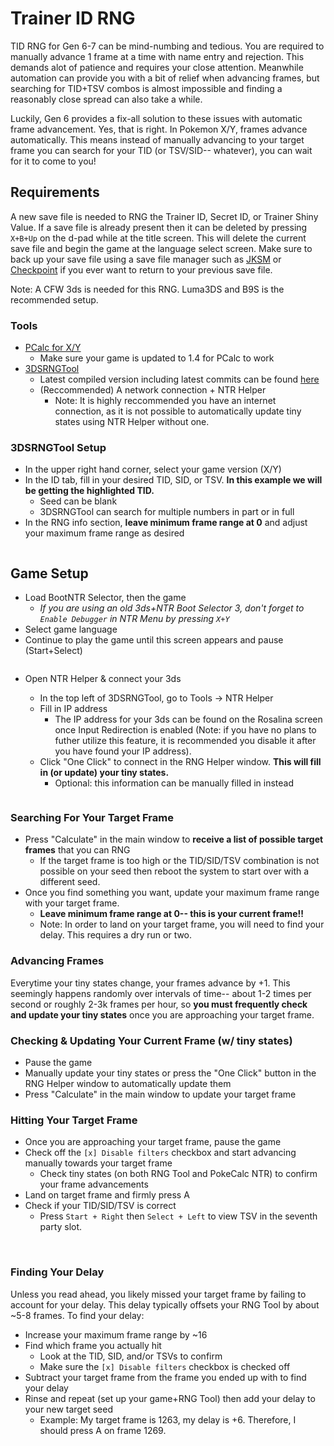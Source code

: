 # Trainer ID RNG
TID RNG for Gen 6-7 can be mind-numbing and tedious. You are required to manually advance 1 frame at a time with name entry and rejection. This demands alot of patience and requires your close attention. Meanwhile automation can provide you with a bit of relief when advancing frames, but searching for TID+TSV combos is almost impossible and finding a reasonably close spread can also take a while.

Luckily, Gen 6 provides a fix-all solution to these issues with automatic frame advancement. Yes, that is right. In Pokemon X/Y, frames advance automatically. This means instead of manually advancing to your target frame you can search for your TID (or TSV/SID-- whatever), you can wait for it to come to you!

## Requirements
A new save file is needed to RNG the Trainer ID, Secret ID, or Trainer Shiny Value. If a save file is already present then it can be deleted by pressing `X+B+Up` on the d-pad while at the title screen. This will delete the current save file and begin the game at the language select screen. Make sure to back up your save file using a save file manager such as [JKSM](https://github.com/J-D-K/JKSM) or [Checkpoint](https://github.com/BernardoGiordano/Checkpoint) if you ever want to return to your previous save file.

Note: A CFW 3ds is needed for this RNG. Luma3DS and B9S is the recommended setup.


### Tools
- [PCalc for X/Y](https://pokemonrng.com/downloads/pcalc/xy)
    - Make sure your game is updated to 1.4 for PCalc to work
- [3DSRNGTool](https://github.com/wwwwwwzx/3DSRNGTool/releases)
    - Latest compiled version including latest commits can be found [here](https://ci.appveyor.com/project/wwwwwwzx/3dsrngtool/build/artifacts)
    - (Reccommended) A network connection + NTR Helper
      - Note: It is highly reccommended you have an internet connection, as it is not possible to automatically update tiny states using NTR Helper without one.


### 3DSRNGTool Setup
- In the upper right hand corner, select your game version (X/Y)
- In the ID tab, fill in your desired TID, SID, or TSV. **In this example we will be getting the highlighted TID.**
    - Seed can be blank
    - 3DSRNGTool can search for multiple numbers in part or in full
- In the RNG info section, **leave minimum frame range at 0** and adjust your maximum frame range as desired

![]()

## Game Setup
- Load BootNTR Selector, then the game
  - *If you are using an old 3ds+NTR Boot Selector 3, don't forget to `Enable Debugger` in NTR Menu by pressing `X+Y`*
- Select game language
- Continue to play the game until this screen appears and pause (Start+Select)

![]()

- Open NTR Helper & connect your 3ds
  - In the top left of 3DSRNGTool, go to Tools -> NTR Helper
  - Fill in IP address
    - The IP address for your 3ds can be found on the Rosalina screen once Input Redirection is enabled (Note: if you have no plans to futher utilize this feature, it is recommended you disable it after you have found your IP address).
  - Click "One Click" to connect in the RNG Helper window. **This will fill in (or update) your tiny states.**
    - Optional: this information can be manually filled in instead

  ![]()

### Searching For Your Target Frame
- Press "Calculate" in the main window to **receive a list of possible target frames** that you can RNG
  - If the target frame is too high or the TID/SID/TSV combination is not possible on your seed then reboot the system to start over with a different seed.
- Once you find something you want, update your maximum frame range with your target frame.
  - **Leave minimum frame range at 0-- this is your current frame!!**
  - Note: In order to land on your target frame, you will need to find your delay. This requires a dry run or two.


### Advancing Frames
Everytime your tiny states change, your frames advance by +1. This seemingly happens randomly over intervals of time-- about 1-2 times per second or roughly 2-3k frames per hour, so **you must frequently check and update your tiny states** once you are approaching your target frame.

### Checking & Updating Your Current Frame (w/ tiny states)
- Pause the game
- Manually update your tiny states or press the "One Click" button in the RNG Helper window to automatically update them
- Press "Calculate" in the main window to update your target frame

### Hitting Your Target Frame
- Once you are approaching your target frame, pause the game
- Check off the `[x] Disable filters` checkbox and start advancing manually towards your target frame
  - Check tiny states (on both RNG Tool and PokeCalc NTR) to confirm your frame advancements
- Land on target frame and firmly press A
- Check if your TID/SID/TSV is correct
  - Press `Start + Right` then `Select + Left` to view TSV in the seventh party slot.

![]()
![]()


### Finding Your Delay
Unless you read ahead, you likely missed your target frame by failing to account for your delay. This delay typically offsets your RNG Tool by about ~5-8 frames. To find your delay:

  - Increase your maximum frame range by ~16
  - Find which frame you actually hit
    - Look at the TID, SID, and/or TSVs to confirm
    - Make sure the `[x] Disable filters` checkbox is checked off
  - Subtract your target frame from the frame you ended up with to find your delay
  - Rinse and repeat (set up your game+RNG Tool) then add your delay to your new target seed
    - Example: My target frame is 1263, my delay is +6. Therefore, I should press A on frame 1269.
